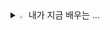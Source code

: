 <details>
<summary>
  <img src="https://raw.githubusercontent.com/Tarikul-Islam-Anik/Animated-Fluent-Emojis/master/Emojis/Hand%20gestures/Eyes.png" alt="Eyes" width="2%" /> 내가 지금 배우는 ... 
</summary>
   <br>
  
![js](https://img.shields.io/badge/JavaScript-F7DF1E?style=for-the-badge&logo=JavaScript&logoColor=white) ![html](https://img.shields.io/badge/HTML5-E34F26?style=for-the-badge&logo=html5&logoColor=white) 
![java](https://img.shields.io/badge/Java-ED8B00?style=for-the-badge&logo=openjdk&logoColor=white) ![c](https://img.shields.io/badge/C-00599C?style=for-the-badge&logo=c&logoColor=white) ![python](https://img.shields.io/badge/Python-14354C?style=for-the-badge&logo=python&logoColor=white) ![spring](https://img.shields.io/badge/Spring-6DB33F?style=for-the-badge&logo=spring&logoColor=white) 

</details>
